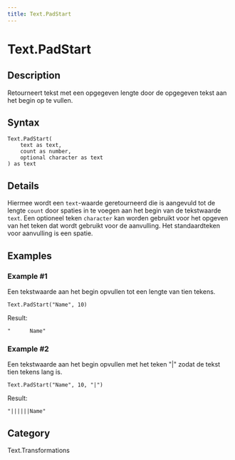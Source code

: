```yaml
---
title: Text.PadStart
---
```


# Text.PadStart


## Description

Retourneert tekst met een opgegeven lengte door de opgegeven tekst aan het begin op te vullen.


## Syntax

```powerquery
Text.PadStart(
    text as text,
    count as number,
    optional character as text
) as text
```


## Details

Hiermee wordt een <code>text</code>-waarde geretourneerd die is aangevuld tot de lengte <code>count</code> door spaties in te voegen aan het begin van de tekstwaarde <code>text</code>. Een optioneel teken <code>character</code> kan worden gebruikt voor het opgeven van het teken dat wordt gebruikt voor de aanvulling. Het standaardteken voor aanvulling is een spatie.


## Examples

### Example #1 
Een tekstwaarde aan het begin opvullen tot een lengte van tien tekens.
```powerquery
Text.PadStart("Name", 10)
```

Result: 
```powerquery
"      Name"
```


### Example #2 
Een tekstwaarde aan het begin opvullen met het teken &#34;|&#34; zodat de tekst tien tekens lang is.
```powerquery
Text.PadStart("Name", 10, "|")
```

Result: 
```powerquery
"||||||Name"
```




## Category
Text.Transformations
